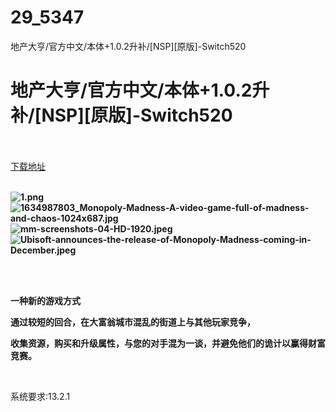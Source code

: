 # 29_5347
地产大亨/官方中文/本体+1.0.2升补/[NSP][原版]-Switch520
# 地产大亨/官方中文/本体+1.0.2升补/[NSP][原版]-Switch520
 <br/></br>
[下载地址](https://www.switch520.cc/article/5347 "下载地址")
<br/></br>

<p><strong><img title="1.png" src="https://www.switch520.cc/muke_img/2021_12_10_a37746376711a.png" alt="1.png"></strong><br>
<strong><img title="1634987803_Monopoly-Madness-A-video-game-full-of-madness-and-chaos-1024x687.jpg" src="https://www.switch520.cc/muke_img/2021_12_10_010d523657296.jpg" alt="1634987803_Monopoly-Madness-A-video-game-full-of-madness-and-chaos-1024x687.jpg"></strong><br>
<strong><img title="mm-screenshots-04-HD-1920.jpeg" src="https://www.switch520.cc/muke_img/2021_12_10_18d362cf24ffd.jpeg" alt="mm-screenshots-04-HD-1920.jpeg"></strong><br>
<strong><img title="Ubisoft-announces-the-release-of-Monopoly-Madness-coming-in-December.jpeg" src="https://www.switch520.cc/muke_img/2021_12_10_d210e44bec3dc.jpeg" alt="Ubisoft-announces-the-release-of-Monopoly-Madness-coming-in-December.jpeg">&nbsp;</strong></p>
<p>&nbsp;</p>
<p><strong>一种新的游戏方式</strong></p>
<p><strong>通过较短的回合，在大富翁城市混乱的街道上与其他玩家竞争，</strong></p>
<p><strong>收集资源，购买和升级属性，与您的对手混为一谈，并避免他们的诡计以赢得财富竞赛。</strong></p>
<p>&nbsp;</p>
<p>系统要求:13.2.1</p>



